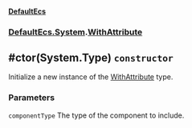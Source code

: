 #### [DefaultEcs](./DefaultEcs.md 'DefaultEcs')
### [DefaultEcs.System](./DefaultEcs.md#DefaultEcs-System 'DefaultEcs.System').[WithAttribute](./DefaultEcs-System-WithAttribute.md 'DefaultEcs.System.WithAttribute')
## #ctor(System.Type) `constructor`
Initialize a new instance of the [WithAttribute](./DefaultEcs-System-WithAttribute.md 'DefaultEcs.System.WithAttribute') type.
### Parameters

<a name='DefaultEcs-System-WithAttribute--ctor(System-Type)-componentType'></a>
`componentType`
The type of the component to include.
